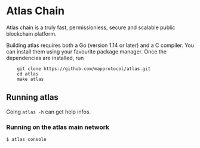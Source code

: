 # Atlas Chain

Atlas chain is a truly fast, permissionless, secure and scalable public blockchain platform.

Building atlas requires both a Go (version 1.14 or later) and a C compiler.
You can install them using your favourite package manager.
Once the dependencies are installed, run

```
    git clone https://github.com/mapprotocol/atlas.git
    cd atlas
    make atlas
```

## Running atlas

Going `atlas -h` can get help infos.

### Running on the atlas main network

```
$ atlas console
```